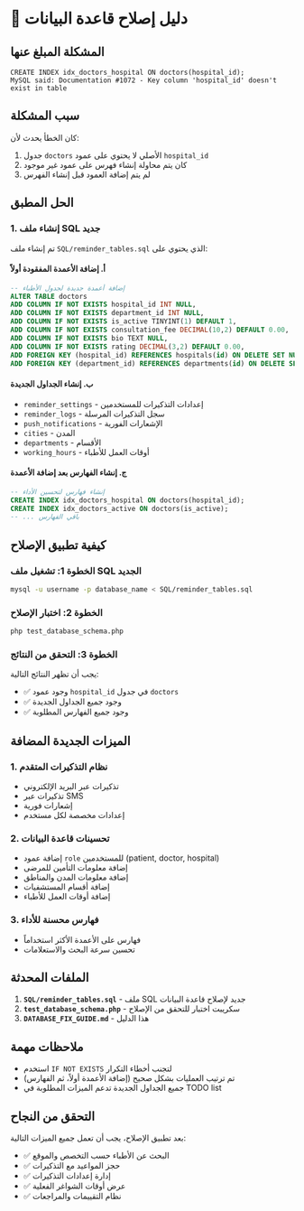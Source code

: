 # 🔧 دليل إصلاح قاعدة البيانات

## المشكلة المبلغ عنها
```
CREATE INDEX idx_doctors_hospital ON doctors(hospital_id); 
MySQL said: Documentation #1072 - Key column 'hospital_id' doesn't exist in table
```

## سبب المشكلة
كان الخطأ يحدث لأن:
1. جدول `doctors` الأصلي لا يحتوي على عمود `hospital_id`
2. كان يتم محاولة إنشاء فهرس على عمود غير موجود
3. لم يتم إضافة العمود قبل إنشاء الفهرس

## الحل المطبق

### 1. إنشاء ملف SQL جديد
تم إنشاء ملف `SQL/reminder_tables.sql` الذي يحتوي على:

#### أ. إضافة الأعمدة المفقودة أولاً
```sql
-- إضافة أعمدة جديدة لجدول الأطباء
ALTER TABLE doctors
ADD COLUMN IF NOT EXISTS hospital_id INT NULL,
ADD COLUMN IF NOT EXISTS department_id INT NULL,
ADD COLUMN IF NOT EXISTS is_active TINYINT(1) DEFAULT 1,
ADD COLUMN IF NOT EXISTS consultation_fee DECIMAL(10,2) DEFAULT 0.00,
ADD COLUMN IF NOT EXISTS bio TEXT NULL,
ADD COLUMN IF NOT EXISTS rating DECIMAL(3,2) DEFAULT 0.00,
ADD FOREIGN KEY (hospital_id) REFERENCES hospitals(id) ON DELETE SET NULL,
ADD FOREIGN KEY (department_id) REFERENCES departments(id) ON DELETE SET NULL;
```

#### ب. إنشاء الجداول الجديدة
- `reminder_settings` - إعدادات التذكيرات للمستخدمين
- `reminder_logs` - سجل التذكيرات المرسلة
- `push_notifications` - الإشعارات الفورية
- `cities` - المدن
- `departments` - الأقسام
- `working_hours` - أوقات العمل للأطباء

#### ج. إنشاء الفهارس بعد إضافة الأعمدة
```sql
-- إنشاء فهارس لتحسين الأداء
CREATE INDEX idx_doctors_hospital ON doctors(hospital_id);
CREATE INDEX idx_doctors_active ON doctors(is_active);
-- ... باقي الفهارس
```

## كيفية تطبيق الإصلاح

### الخطوة 1: تشغيل ملف SQL الجديد
```bash
mysql -u username -p database_name < SQL/reminder_tables.sql
```

### الخطوة 2: اختبار الإصلاح
```bash
php test_database_schema.php
```

### الخطوة 3: التحقق من النتائج
يجب أن تظهر النتائج التالية:
- ✅ وجود عمود `hospital_id` في جدول `doctors`
- ✅ وجود جميع الجداول الجديدة
- ✅ وجود جميع الفهارس المطلوبة

## الميزات الجديدة المضافة

### 1. نظام التذكيرات المتقدم
- تذكيرات عبر البريد الإلكتروني
- تذكيرات عبر SMS
- إشعارات فورية
- إعدادات مخصصة لكل مستخدم

### 2. تحسينات قاعدة البيانات
- إضافة عمود `role` للمستخدمين (patient, doctor, hospital)
- إضافة معلومات التأمين للمرضى
- إضافة معلومات المدن والمناطق
- إضافة أقسام المستشفيات
- إضافة أوقات العمل للأطباء

### 3. فهارس محسنة للأداء
- فهارس على الأعمدة الأكثر استخداماً
- تحسين سرعة البحث والاستعلامات

## الملفات المحدثة

1. **`SQL/reminder_tables.sql`** - ملف SQL جديد لإصلاح قاعدة البيانات
2. **`test_database_schema.php`** - سكريبت اختبار للتحقق من الإصلاح
3. **`DATABASE_FIX_GUIDE.md`** - هذا الدليل

## ملاحظات مهمة

- استخدم `IF NOT EXISTS` لتجنب أخطاء التكرار
- تم ترتيب العمليات بشكل صحيح (إضافة الأعمدة أولاً، ثم الفهارس)
- جميع الجداول الجديدة تدعم الميزات المطلوبة في TODO list

## التحقق من النجاح

بعد تطبيق الإصلاح، يجب أن تعمل جميع الميزات التالية:
- ✅ البحث عن الأطباء حسب التخصص والموقع
- ✅ حجز المواعيد مع التذكيرات
- ✅ إدارة إعدادات التذكيرات
- ✅ عرض أوقات الشواغر الفعلية
- ✅ نظام التقييمات والمراجعات 